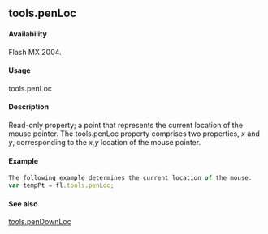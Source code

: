 ## tools.penLoc

#### Availability

Flash MX 2004.

#### Usage

tools.penLoc

#### Description

Read-only property; a point that represents the current location of the mouse pointer. The tools.penLoc property comprises two properties, *x* and *y*, corresponding to the *x,y* location of the mouse pointer.

#### Example

```javascript
The following example determines the current location of the mouse:
var tempPt = fl.tools.penLoc;

```
#### See also

[tools.penDownLoc](#!AdobeDocs/developers-animatesdk-docs/master/Tools_object/tools6.md)
